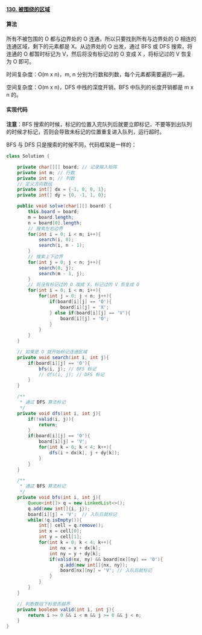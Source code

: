 #### [130. 被围绕的区域](https://leetcode-cn.com/problems/surrounded-regions/)

#### 算法

所有不被包围的 O 都与边界处的 O 连通，所以只要找到所有与边界处的 O 相连的连通区域，剩下的元素都是 X。从边界处的 O 出发，通过 BFS 或 DFS 搜索，将连通的 O 都暂时标记为 V，然后将没有标记过的 O 变成 X ，将标记过的 V 恢复为 O 即可。

时间复杂度：O(m x n)，m, n 分别为行数和列数，每个元素都需要遍历一遍。

空间复杂度：O(m x n)，DFS 中栈的深度开销，BFS 中队列的长度开销都是 m x n 的。

#### 实现代码

**注意**：BFS 搜索的时候，标记的位置入完队列后就要立即标记，不要等到出队列的时候才标记，否则会导致未标记的位置重复进入队列，运行超时。

BFS 与 DFS 只是搜索的时候不同，代码框架是一样的：

```java
class Solution {

    private char[][] board; // 记录输入矩阵
    private int m; // 行数
    private int n; // 列数
    // 定义方向数组
    private int[] dx = {-1, 0, 0, 1};
    private int[] dy = {0, -1, 1, 0};

    public void solve(char[][] board) {
        this.board = board;
        m = board.length;
        n = board[0].length;
        // 搜索左右边界
        for(int i = 0; i < m; i++){
            search(i, 0);
            search(i, n - 1);
        }
        // 搜索上下边界
        for(int j = 0; j < n; j++){
            search(0, j);
            search(m - 1, j);
        }
        // 将没有标记过的 O 改成 X，标记过的 V 恢复成 O
        for(int i = 0; i < m; i++){
            for(int j = 0; j < n; j++){
                if(board[i][j] == 'O'){
                    board[i][j] = 'X';
                } else if(board[i][j] == 'V'){
                    board[i][j] = 'O';
                }
            }
        }
    }

    // 如果是 O 就开始标记连通区域
    private void search(int i, int j){
        if(board[i][j] == 'O'){
            bfs(i, j); // BFS 标记
            // dfs(i, j); // DFS 标记
        }
    }

    /**
     * 通过 DFS 算法标记
     */
    private void dfs(int i, int j){
        if(!valid(i, j)){
            return;
        }
        if(board[i][j] == 'O'){
            board[i][j] = 'V';
            for(int k = 0; k < 4; k++){
                dfs(i + dx[k], j + dy[k]);
            }
        }
    }

    /**
     * 通过 BFS 算法标记
     */
    private void bfs(int i, int j){
        Queue<int[]> q = new LinkedList<>();
        q.add(new int[]{i, j});
        board[i][j] = 'V';  // 入队后就标记
        while(!q.isEmpty()){
            int[] cell = q.remove();
            int x = cell[0];
            int y = cell[1];
            for(int k = 0; k < 4; k++){
                int nx = x + dx[k];
                int ny = y + dy[k];
                if(valid(nx, ny) && board[nx][ny] == 'O'){
                    q.add(new int[]{nx, ny});
                    board[nx][ny] = 'V'; // 入队后就标记
                }
            }
        }
    }

    // 判断数组下标是否越界
    private boolean valid(int i, int j){
        return i >= 0 && i < m && j >= 0 && j < n;
    }
}
```

